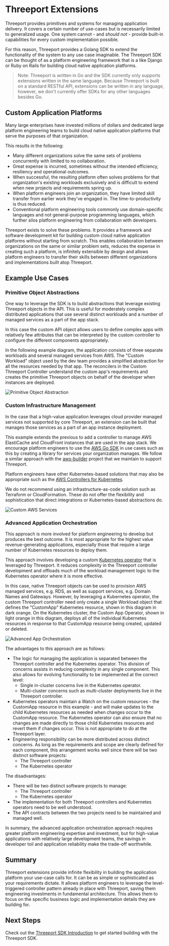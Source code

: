 # Threeport Extensions

Threeport provides primitives and systems for managing application delivery.  It
covers a certain number of use-cases but is necessarily limited to generalized
usage.  One system cannot - and _should not_ - provide built-in capabilities for
every custom implementation possible.

For this reason, Threeport provides a Golang SDK to extend the functionality of the
system to any use case imaginable.  The Threeport SDK can be thought of as
a platform engineering framework that is a like Django or Ruby on Rails for building
cloud native application platforms.

> Note: Threeport is written in Go and the SDK currently only supports
> extensions written in the same language.  Because Threeport is built on a
> standard RESTful API, extensions can be written in any language, however, we
> don't currently offer SDKs for any other languages besides Go.

## Custom Application Platforms

Many large enterprises have invested millions of dollars and dedicated large
platform engineering teams to build cloud native application platforms that
serve the purposes of that organization.

This results in the following:

* Many different organizations solve the same sets of problems concurrently with
  limited to no collaboration.
* Great expense is incurred, sometimes without the intended efficiency,
  resiliency and operational outcomes.
* When successful, the resulting platform often solves problems for that
  organization's existing workloads exclusively and is difficult to extend when
  new projects and requirements spring up.
* When platform engineers join an organization, they have limited skill transfer
  from earlier work they've engaged in.  The time-to-productivity is thus
  reduced.
* Conventional platform engineering tools commonly use domain-specific languages
  and not general-purpose programming languages, which further silos platform
  engineering from collaboration with developers.

Threeport exists to solve these problems.  It provides a framework and software
development kit for building custom cloud native application platforms without
starting from scratch.  This enables collaboration between organizations on the
same or similar problem sets, reduces the expense in creating such a platform,
is infinitely extensible by design and allows platform engineers to transfer
their skills between different organizations and implementations built atop
Threeport.

## Example Use Cases

### Primitive Object Abstractions

One way to leverage the SDK is to build abstractions that leverage existing
Threeport objects in the API.  This is useful for moderately complex distributed
applications that use several distinct workloads and a number of managed services
as a part of the app stack.

In this case the custom API object allows users to define complex apps with
relatively few attributes that can be interpreted by the custom controller to
configure the different components appropriately.

In the following example diagram, the application consists of three separate workloads
and several managed services from AWS.  The "Custom Workload" object used by the
dev team provides a simplified abstraction for all the resources needed by that
app.  The reconcilers in the Custom Threeport Controller understand the custom
app's requirements and creates the primitive Threeport objects on behalf of the
developer when instances are deployed.

![Primitive Object Abstraction](../img/ThreeportForPlatformEngineers.png)

### Custom Infrastructure Management

In the case that a high-value application leverages cloud provider managed
services not supported by core Threeport, an extension can be built that manages
those services as a part of an app instance deployment.

This example extends the previous to add a controller to manage AWS ElastiCache
and CloudFront instances that are used in the app stack.  We encourage platform
engineers to use the [AWS Go SDK](https://github.com/aws/aws-sdk-go-v2) in use
cases such as this by creating a library for services your organization manages.
We follow a similar approach with the
[aws-builder](https://github.com/nukleros/aws-builder) project that we maintain
to support Threeport.

Platform engineers have other Kubernetes-based solutions that may also be
appropriate such as the [AWS Controllers for
Kubernetes](https://aws-controllers-k8s.github.io/community/docs/community/overview/).

We do not recommend using an infrastructure-as-code solution such as
Terraform or CloudFormation.  These do not offer the flexibility and
sophistication that direct integrations or Kubernetes-based abstractions do.

![Custom AWS Services](../img/ThreeportExtensionCustomAWSServices.png)

### Advanced Application Orchestration

This approach is more involved for platform engineering to develop but produces
the best outcome.  It is most appropriate for the highest value
revenue-generating applications, especially those that require a large number of
Kubernetes resources to deploy them.

This approach involves developing a custom [Kubernetes operator](https://kubernetes.io/docs/concepts/extend-kubernetes/operator/)
that is leveraged by Threeport.  It reduces complexity in the Threeport
controller development and offloads much of the workload management logic to
the Kubernetes operator where it is more effective.

In this case, native Threeport objects can be used to provision AWS managed
services, e.g. RDS, as well as support services, e.g. Domain Names and Gateways.
However, by leveraging a Kubernetes operator, the custom Threeport controller
need only create a single Workload object that defines the "CustomApp"
Kubernetes resource, shown in this diagram in dark orange.  On the Kubernetes
cluster, the Custom App Operator, shown in light orange in this diagram, deploys
all of the individual Kubernetes resources in response to that CustomApp
resource being created, updated or deleted.

![Advanced App Orchestration](../img/AdvancedAppOrchestration.png)

The advantages to this approach are as follows:

* The logic for managing the application is separated between
  the Threeport controller and the Kubernetes operator.  This division of
  concerns assists in reducing complexity in any single component.  This also
  allows for evolving functionality to be implemented at the correct level:
    * Single in-cluster concerns live in the Kubernetes operator.
    * Multi-cluster concerns such as multi-cluster deployments live in the
      Threeport controller.
* Kubernetes operators maintain a Watch on the custom resources - the CustomApp
  resource in this example - and will make updates to the child Kubernetes
  resources as needed when changes occur to the CustomApp resource.  The
  Kubernetes operator can also ensure that no changes are made directly to those
  child Kubernetes resources and revert them if changes occur.  This is not
  appropriate to do at the Threeport layer.
* Engineering responsibility can be more distributed across distinct concerns.
  As long as the requirements and scope are clearly defined for each component,
  this arrangement works well since there will be two distinct software
  projects:
    * The Threeport controller
    * The Kubernetes operator

The disadvantages:

* There will be two distinct software projects to manage:
    * The Threeport controller
    * The Kubernetes operator
* The implementation for both Threeport controllers and Kubernetes operators need to
  be well understood.
* The API contracts between the two projects need to be maintained and managed
  well.

In summary, the advanced application orchestration approach requires greater
platform engineering expertise and investment, but for high-value applications
with relatively large development teams, the savings in developer toil and
application reliability make the trade-off worthwhile.

## Summary

Threeport extensions provide infinite flexibility in building the application
platform your use-case calls for.  It can be as simple or sophisticated as your
requirements dictate.  It allows platform engineers to leverage the
level-triggered controller pattern already in place with Threeport, saving them
engineering investments in fundamental architecture.  This allows them to focus
on the specific business logic and implementation details they are building for.

## Next Steps

Check out the [Threeport SDK Introduction](../sdk/sdk-intro.md) to get started
building with the Threeport SDK.

